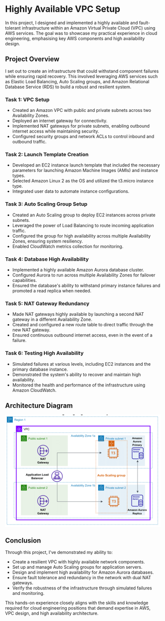 # Highly Available VPC Setup

In this project, I designed and implemented a highly available and fault-tolerant infrastructure within an Amazon Virtual Private Cloud (VPC) using AWS services. The goal was to showcase my practical experience in cloud engineering, emphasising key AWS components and high availability design.

## Project Overview

I set out to create an infrastructure that could withstand component failures while ensuring rapid recovery. This involved leveraging AWS services such as Elastic Load Balancing, Auto Scaling groups, and Amazon Relational Database Service (RDS) to build a robust and resilient system.

### Task 1: VPC Setup

- Created an Amazon VPC with public and private subnets across two Availability Zones.
- Deployed an internet gateway for connectivity.
- Implemented NAT gateways for private subnets, enabling outbound internet access while maintaining security.
- Configured security groups and network ACLs to control inbound and outbound traffic.

### Task 2: Launch Template Creation

- Developed an EC2 instance launch template that included the necessary parameters for launching Amazon Machine Images (AMIs) and instance types.
- Selected Amazon Linux 2 as the OS and utilized the t3.micro instance type.
- Integrated user data to automate instance configurations.

### Task 3: Auto Scaling Group Setup

- Created an Auto Scaling group to deploy EC2 instances across private subnets.
- Leveraged the power of Load Balancing to route incoming application traffic.
- Configured the group for high availability across multiple Availability Zones, ensuring system resiliency.
- Enabled CloudWatch metrics collection for monitoring.

### Task 4: Database High Availability

- Implemented a highly available Amazon Aurora database cluster.
- Configured Aurora to run across multiple Availability Zones for failover capabilities.
- Ensured the database's ability to withstand primary instance failures and promoted a read replica when needed.

### Task 5: NAT Gateway Redundancy

- Made NAT gateways highly available by launching a second NAT gateway in a different Availability Zone.
- Created and configured a new route table to direct traffic through the new NAT gateway.
- Ensured continuous outbound internet access, even in the event of a failure.

### Task 6: Testing High Availability

- Simulated failures at various levels, including EC2 instances and the primary database instance.
- Demonstrated the system's ability to recover and maintain high availability.
- Monitored the health and performance of the infrastructure using Amazon CloudWatch.

## Architecture Diagram

![Architecture Diagram](https://github.com/LeeDrew86/AWS-Projects/blob/65839cda8bfb26553c4fa2a04e7f2afbf924b104/Highly%20Available%20VPC%20Setup/Highly%20Available%20VPC%20Diagram.png)


## Conclusion

Through this project, I've demonstrated my ability to:

- Create a resilient VPC with highly available network components.
- Set up and manage Auto Scaling groups for application servers.
- Design and implement high availability for Amazon Aurora databases.
- Ensure fault tolerance and redundancy in the network with dual NAT gateways.
- Verify the robustness of the infrastructure through simulated failures and monitoring.

This hands-on experience closely aligns with the skills and knowledge required for cloud engineering positions that demand expertise in AWS, VPC design, and high availability architecture.
